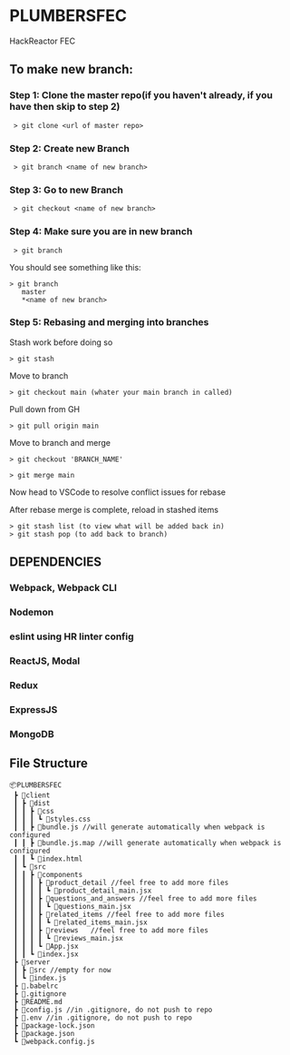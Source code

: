 # PLUMBERSFEC
HackReactor FEC

## To make new branch:
  ### Step 1: Clone the master repo(if you haven't already, if you have then skip to step 2)
  ```
   > git clone <url of master repo>
  ```
  ### Step 2: Create new Branch
  ```
   > git branch <name of new branch>
  ```
  ### Step 3: Go to new Branch
  ```
   > git checkout <name of new branch>
  ```
  ### Step 4: Make sure you are in new branch
  ```
   > git branch
  ```
   You should see something like this:
   ```
   > git branch
      master
      *<name of new branch>
   ```
  ### Step 5: Rebasing and merging into branches
  Stash work before doing so
  ```
  > git stash
  ```
  Move to branch
  ```
  > git checkout main (whater your main branch in called)
  ```
  Pull down from GH
  ```
  > git pull origin main
  ```
  Move to branch and merge
  ```
  > git checkout 'BRANCH_NAME'

  > git merge main
  ```
  Now head to VSCode to resolve conflict issues for rebase

  After rebase merge is complete, reload in stashed items
  ```
  > git stash list (to view what will be added back in)
  > git stash pop (to add back to branch)
  ```




## DEPENDENCIES

  ### Webpack, Webpack CLI
  ### Nodemon
  ### eslint using HR linter config
  ### ReactJS, Modal
  ### Redux
  ### ExpressJS
  ### MongoDB

## File Structure
```
📦PLUMBERSFEC
 ┣ 📂client
 ┃ ┣ 📂dist
 ┃ ┃ ┣ 📂css
 ┃ ┃ ┃ ┗ 📜styles.css
 ┃ ┃ ┣ 📜bundle.js //will generate automatically when webpack is configured
 ┃ ┃ ┣ 📜bundle.js.map //will generate automatically when webpack is configured
 ┃ ┃ ┗ 📜index.html
 ┃ ┗ 📂src
 ┃ ┃ ┣ 📂components
 ┃ ┃ ┃ ┣ 📂product_detail //feel free to add more files
 ┃ ┃ ┃ ┃ ┗ 📜product_detail_main.jsx
 ┃ ┃ ┃ ┣ 📂questions_and_answers //feel free to add more files
 ┃ ┃ ┃ ┃ ┗ 📜questions_main.jsx
 ┃ ┃ ┃ ┣ 📂related_items //feel free to add more files
 ┃ ┃ ┃ ┃ ┗ 📜related_items_main.jsx
 ┃ ┃ ┃ ┣ 📂reviews   //feel free to add more files
 ┃ ┃ ┃ ┃ ┗ 📜reviews_main.jsx
 ┃ ┃ ┃ ┗ 📜App.jsx
 ┃ ┃ ┗ 📜index.jsx
 ┣ 📂server
 ┃ ┣ 📂src //empty for now
 ┃ ┗ 📜index.js
 ┣ 📜.babelrc
 ┣ 📜.gitignore
 ┣ 📜README.md
 ┣ 📜config.js //in .gitignore, do not push to repo
 ┣ 📜.env //in .gitignore, do not push to repo
 ┣ 📜package-lock.json
 ┣ 📜package.json
 ┗ 📜webpack.config.js
```


